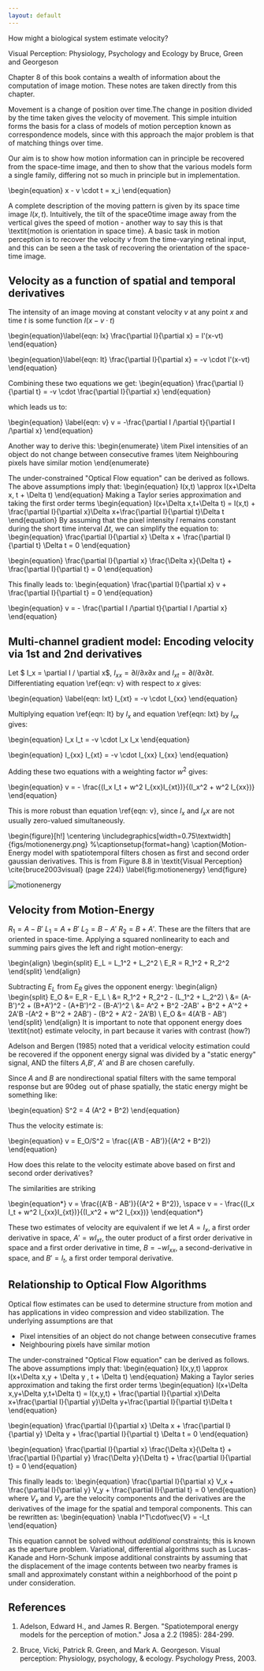```yaml
---
layout: default
---
```



How might a biological system estimate velocity?

Visual Perception: Physiology, Psychology and Ecology by Bruce, Green and Georgeson

Chapter 8 of this book contains a wealth of information about the computation of image motion. These notes are taken directly from this chapter.

Movement is a change of position over time.The change in position divided by the time taken gives the velocity of movement. This simple intuition forms the basis for a class of models of motion perception known as correspondence models, since with this approach the major problem is that of matching things over time.

Our aim is to show how motion information can in principle be recovered from the space-time image, and then  to show that the various models form a single family, differing not so much in principle but in implementation.

\begin{equation}
    x - v \cdot t = x_i
\end{equation}

A complete description of the moving pattern is given by its space time image $I(x,t)$. Intuitively, the tilt of the space0time image away from the vertical gives the speed of motion - another way to say this is that \textit{motion is orientation in space time}. A basic task in motion perception is to recover the velocity $v$ from the time-varying retinal input, and this can be seen a the task of recovering the orientation of the space-time image.

## Velocity as a function of spatial and temporal derivatives
The intensity of an image moving at constant velocity $v$ at any point $x$ and time $t$ is some function $I(x-v \cdot t)$

\begin{equation}\label{eqn: Ix}
    \frac{\partial I}{\partial x} = I'(x-vt)
\end{equation}

\begin{equation}\label{eqn: It}
    \frac{\partial I}{\partial x} = -v \cdot I'(x-vt)
\end{equation}

Combining these two equations we get:
\begin{equation}
    \frac{\partial I}{\partial t} = -v \cdot \frac{\partial I}{\partial x}
\end{equation}

which leads us to:

\begin{equation} \label{eqn: v}
    v = -\frac{\partial I /\partial t}{\partial I /\partial x}
\end{equation}

Another way to derive this:
\begin{enumerate}
    \item Pixel intensities of an object do not change between consecutive frames
    \item Neighbouring pixels have similar motion
\end{enumerate}

The under-constrained "Optical Flow equation" can be derived as follows. The above assumptions imply that:
\begin{equation}
    I(x,t) \approx I(x+\Delta x, t + \Delta t)
\end{equation}
Making a Taylor series approximation and taking the first order terms
\begin{equation}
    I(x+\Delta x,t+\Delta t) = I(x,t) + \frac{\partial I}{\partial x}\Delta x+\frac{\partial I}{\partial t}\Delta t
\end{equation}
By assuming that the pixel intensity $I$ remains constant during the short time interval $\Delta t$, we can simplify the equation to:
\begin{equation}
    \frac{\partial I}{\partial x} \Delta x + \frac{\partial I}{\partial t} \Delta t = 0
\end{equation}

\begin{equation}
    \frac{\partial I}{\partial x} \frac{\Delta x}{\Delta t}  + \frac{\partial I}{\partial t} = 0
\end{equation}

This finally leads to:
\begin{equation}
    \frac{\partial I}{\partial x} v + \frac{\partial I}{\partial t} = 0
\end{equation}

\begin{equation} 
    v = - \frac{\partial I /\partial t}{\partial I /\partial x}
\end{equation}

## Multi-channel gradient model: Encoding velocity via 1st and 2nd derivatives

Let $ I_x = \partial I / \partial x$, $I_{xx} = \partial I /\partial x \partial x$ and $I_{xt}=\partial I / \partial x \partial t$. Differentiating equation \ref{eqn: v} with respect to $x$ gives:

\begin{equation} \label{eqn: Ixt}
    I_{xt} = -v \cdot I_{xx}
\end{equation}

Multiplying equation \ref{eqn: It} by $I_x$ and equation \ref{eqn: Ixt} by $I_{xx}$ gives:

\begin{equation}
    I_x  I_t = -v \cdot I_x  I_x
\end{equation}

\begin{equation}
    I_{xx}  I_{xt} = -v \cdot I_{xx} I_{xx}
\end{equation}

Adding these two equations with a weighting factor $w^2$ gives:

\begin{equation}
    v = - \frac{(I_x I_t + w^2 I_{xx}I_{xt})}{(I_x^2 + w^2 I_{xx})}    
\end{equation}

This is more robust than equation \ref{eqn: v}, since $I_x$ and $I_xx$ are not usually zero-valued simultaneously.


\begin{figure}[h!]
    \centering
    \includegraphics[width=0.75\textwidth]{figs/motionenergy.png}
    %\captionsetup{format=hang}
    \caption{Motion-Energy model with spatiotemporal filters chosen as first and second order gaussian derivatives. This is from Figure 8.8 in \textit{Visual Perception} \cite{bruce2003visual} (page 224)}
    \label{fig:motionenergy}
\end{figure}


![motionenergy](/images/motionenergy.png)

## Velocity from Motion-Energy
$R_1 = A-B'$ $L_1 = A+B'$ $L_2 = B-A'$ $R_2 = B+A'$. These are the filters that are oriented in space-time. Applying a squared nonlinearity to each and summing pairs gives the left and right motion-energy:

\begin{align}
\begin{split}
    E_L = L_1^2 + L_2^2 \\
    E_R = R_1^2 + R_2^2
\end{split}
\end{align}

Subtracting $E_L$ from $E_R$ gives the opponent energy:
\begin{align}
\begin{split}
    E_O &= E_R - E_L \\
     &= R_1^2 + R_2^2 - (L_1^2 + L_2^2) \\
     &= (A-B')^2 + (B+A')^2 - (A+B')^2 - (B-A')^2 \\
    &= A^2 + B^2 -2AB' + B^2 + A'^2 + 2A'B -(A^2 + B'^2 + 2AB') - (B^2 + A'2 - 2A'B) \\
    E_O &= 4(A'B - AB')
\end{split}
\end{align}
It is important to note that opponent energy does \textit{not} estimate velocity, in part because it varies with contrast (how?)

Adelson and Bergen (1985) noted that a veridical velocity estimation could be recovered if the opponent energy signal was divided by a "static energy" signal, AND the filters $A$,$B'$, $A'$ and $B$ are chosen carefully.

Since $A$ and $B$ are nondirectional spatial filters with the same temporal response but are $90\deg$ out of phase spatially, the static energy might be something like:

\begin{equation}
    S^2 = 4 (A^2 + B^2)
\end{equation}

Thus the velocity estimate is:

\begin{equation}
    v = E_O/S^2 = \frac{(A'B - AB')}{(A^2 + B^2)}
\end{equation}

How does this relate to the velocity estimate above based on first and second order derivatives?

The similarities are striking

\begin{equation*}
    v = \frac{(A'B - AB')}{(A^2 + B^2)}, \space v = - \frac{(I_x I_t + w^2 I_{xx}I_{xt})}{(I_x^2 + w^2 I_{xx})}
\end{equation*}

These two estimates of velocity are equivalent if we let $A=I_x$, a first order derivative in space, $A' = wI_{xt}$, the outer product of a first order derivative in space and a first order derivative in time, $B=-wI_{xx}$, a second-derivative in space, and $B'=I_t$, a first order temporal derivative.

## Relationship to Optical Flow Algorithms

Optical flow estimates can be used to determine structure from motion and has applications in video compression and video stabilization. The underlying assumptions are that

* Pixel intensities of an object do not change between consecutive frames
* Neighbouring pixels have similar motion


The under-constrained "Optical Flow equation" can be derived as follows. The above assumptions imply that:
\begin{equation}
    I(x,y,t) \approx I(x+\Delta x,y + \Delta y , t + \Delta t)
\end{equation}
Making a Taylor series approximation and taking the first order terms
\begin{equation}
    I(x+\Delta x,y+\Delta y,t+\Delta t) = I(x,y,t) + \frac{\partial I}{\partial x}\Delta x+\frac{\partial I}{\partial y}\Delta y+\frac{\partial I}{\partial t}\Delta t
\end{equation}

\begin{equation}
    \frac{\partial I}{\partial x} \Delta x + \frac{\partial I}{\partial y} \Delta y + \frac{\partial I}{\partial t} \Delta t = 0
\end{equation}

\begin{equation}
    \frac{\partial I}{\partial x} \frac{\Delta x}{\Delta t} + \frac{\partial  I}{\partial y} \frac{\Delta y}{\Delta t}  + \frac{\partial I}{\partial t} = 0
\end{equation}

This finally leads to:
\begin{equation}
    \frac{\partial I}{\partial x} V_x + \frac{\partial I}{\partial y} V_y + \frac{\partial I}{\partial t} = 0
\end{equation}
where $V_x$ and $V_y$ are the velocity components and the derivatives are the derivatives of the image for the spatial and temporal components. This can be rewritten as:
\begin{equation}
    \nabla I^T\cdot\vec{V} = -I_t
\end{equation}

This equation cannot be solved without *additional* constraints; this is known as the aperture problem. Variational, differential algorithms such as Lucas-Kanade and Horn-Schunk impose additional constraints by assuming that the displacement of the image contents between two nearby frames is small and approximately constant within a neighborhood of the point p under consideration.

## References

1. Adelson, Edward H., and James R. Bergen. "Spatiotemporal energy models for the perception of motion." Josa a 2.2 (1985): 284-299.

2. Bruce, Vicki, Patrick R. Green, and Mark A. Georgeson. Visual perception: Physiology, psychology, & ecology. Psychology Press, 2003.
